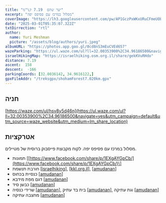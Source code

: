 ```yaml
---
title: "יער שהם  7.19 ק\"מ"
excerpt: "מסלול במרכז עם פסיפס יפה"
coverImage: "https://lh3.googleusercontent.com/pw/AP1GczPxWKxURuCFmeUOEw3ruByLEQKvgEJ9UkmNlyrUzb1dJ8qdIHxGNj_aYOJTWIgCe6vv8zk3Ew3ix2jmgc08WS_tAWfKvk8m4zyT3S_KwICcmweHmjEI=w1300-h630"
date: "2025-03-01T05:35:07.322Z"
txtDirrection: "rtl"
author:
  name: Yuri Meshman
  picture: "/assets/blog/authors/yuri.jpeg"
albumURL: "https://photos.app.goo.gl/8cd8nS3mEuCVEd657"
wazeParking: "https://ul.waze.com/ul?ll=32.00353900%2C34.96186500&navigate=yes&utm_campaign=default&utm_source=waze_website&utm_medium=lm_share_location"
israelHikingMap: "https://israelhiking.osm.org.il/share/gekKVuRHdo"
distance: 7.19 
ascent:  158
descent:  -166
parkingCoords: [32.0036142, 34.9616122,]
gpxFileAddr: "/treksgpx/shohamForest7.020km.gpx"
---
```

## חניה

[https://waze.com/ul/hsv8y5d46n](https://ul.waze.com/ul?ll=32.00353900%2C34.96186500&navigate=yes&utm_campaign=default&utm_source=waze_website&utm_medium=lm_share_location)

## אטרקציות
מסלול במרכז עם פסיפס יפה. לקוח מקבוצת פייסבוק ברוסית של מטיילים.
- תמונות  \[[https://www.facebook.com/share/p/1EXgAYGpCb/](https://www.facebook.com/share/p/1EXgAYGpCb/)\] 
- חורבת תנשמת \[[israelhiking](https://israelhiking.osm.org.il/poi/OSM/node_962352466)\], \[[kkl.org.il](https://www.kkl.org.il/travel/trips/238/)\], \[[amudanan](https://amudanan.co.il/#!wiki=P888789)\]
- כנסיית בכחוס  \[[amudanan](https://amudanan.co.il/#!wiki=P706938)\]
- דגם מפת מידבא  \[[amudanan](https://amudanan.co.il/#!wiki=P562426)\]
- כבשן סיד \[[amudanan](https://amudanan.co.il/#!wiki=P73939)\]
- שרידי כנסיה \[[amudanan](https://amudanan.co.il/#!wiki=P753973)\], בית בד עתיק \[[amudanan](https://amudanan.co.il/#!wiki=P624114)\], וגת עתיקה \[[amudanan](https://amudanan.co.il/#!wiki=P679279)\]
- מחצבה עתיקה \[[amudanan](https://amudanan.co.il/#!wiki=P144785)\]